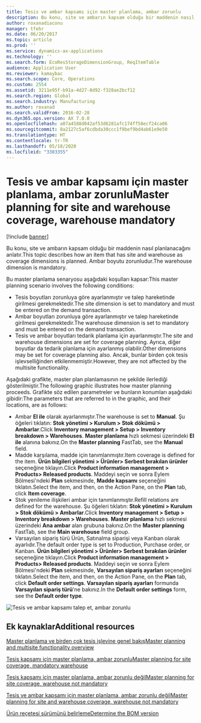 ```yaml
---
title: Tesis ve ambar kapsamı için master planlama, ambar zorunlu
description: Bu konu, site ve ambarın kapsam olduğu bir maddenin nasıl planlanacağını anlatır. Ambar boyutu zorunludur.
author: roxanadiaconu
manager: tfehr
ms.date: 06/20/2017
ms.topic: article
ms.prod: ''
ms.service: dynamics-ax-applications
ms.technology: ''
ms.search.form: EcoResStorageDimensionGroup, ReqItemTable
audience: Application User
ms.reviewer: kamaybac
ms.search.scope: Core, Operations
ms.custom: 2554
ms.assetid: 3211e95f-b91a-4d27-8d92-f328ae2bcf12
ms.search.region: Global
ms.search.industry: Manufacturing
ms.author: roxanad
ms.search.validFrom: 2016-02-28
ms.dyn365.ops.version: AX 7.0.0
ms.openlocfilehash: a07a4588d042af53d6281afc174ff58ecf24ca06
ms.sourcegitcommit: 8a2127c5af6cdbda30ccc1f9bef9bd4ab61e9e50
ms.translationtype: HT
ms.contentlocale: tr-TR
ms.lasthandoff: 05/18/2020
ms.locfileid: "3383355"
---
```

# <a name="master-planning-for-site-and-warehouse-coverage-warehouse-mandatory"></a><span data-ttu-id="a369d-104">Tesis ve ambar kapsamı için master planlama, ambar zorunlu</span><span class="sxs-lookup"><span data-stu-id="a369d-104">Master planning for site and warehouse coverage, warehouse mandatory</span></span>

[!include [banner](../includes/banner.md)]

<span data-ttu-id="a369d-105">Bu konu, site ve ambarın kapsam olduğu bir maddenin nasıl planlanacağını anlatır.</span><span class="sxs-lookup"><span data-stu-id="a369d-105">This topic describes how an item that has site and warehouse as coverage dimensions is planned.</span></span> <span data-ttu-id="a369d-106">Ambar boyutu zorunludur.</span><span class="sxs-lookup"><span data-stu-id="a369d-106">The warehouse dimension is mandatory.</span></span>

<span data-ttu-id="a369d-107">Bu master planlama senaryosu aşağıdaki koşulları kapsar:</span><span class="sxs-lookup"><span data-stu-id="a369d-107">This master planning scenario involves the following conditions:</span></span>

-   <span data-ttu-id="a369d-108">Tesis boyutları zorunluya göre ayarlanmıştır ve talep hareketinde girilmesi gerekmektedir.</span><span class="sxs-lookup"><span data-stu-id="a369d-108">The site dimension is set to mandatory and must be entered on the demand transaction.</span></span>
-   <span data-ttu-id="a369d-109">Ambar boyutları zorunluya göre ayarlanmıştır ve talep hareketinde girilmesi gerekmektedir.</span><span class="sxs-lookup"><span data-stu-id="a369d-109">The warehouse dimension is set to mandatory and must be entered on the demand transaction.</span></span>
-   <span data-ttu-id="a369d-110">Tesis ve ambar boyutları tedarik planlama için ayarlanmıştır.</span><span class="sxs-lookup"><span data-stu-id="a369d-110">The site and warehouse dimensions are set for coverage planning.</span></span> <span data-ttu-id="a369d-111">Ayrıca, diğer boyutlar da tedarik planlama için ayarlanmış olabilir.</span><span class="sxs-lookup"><span data-stu-id="a369d-111">Other dimensions may be set for coverage planning also.</span></span> <span data-ttu-id="a369d-112">Ancak, bunlar birden çok tesis işlevselliğinden etkilenmemiştir.</span><span class="sxs-lookup"><span data-stu-id="a369d-112">However, they are not affected by the multisite functionality.</span></span>

<span data-ttu-id="a369d-113">Aşağıdaki grafikte, master plan planlamasının ne şekilde ilerlediği gösterilmiştir.</span><span class="sxs-lookup"><span data-stu-id="a369d-113">The following graphic illustrates how master planning proceeds.</span></span> <span data-ttu-id="a369d-114">Grafikte söz edilen parametreler ve bunların konumları aşağıdaki gibidir:</span><span class="sxs-lookup"><span data-stu-id="a369d-114">The parameters that are referred to in the graphic, and their locations, are as follows:</span></span>
-   <span data-ttu-id="a369d-115">Ambar **El ile** olarak ayarlanmıştır.</span><span class="sxs-lookup"><span data-stu-id="a369d-115">The warehouse is set to **Manual**.</span></span> <span data-ttu-id="a369d-116">Şu öğeleri tıklatın: **Stok yönetimi &gt; Kurulum &gt; Stok dökümü &gt; Ambarlar**.</span><span class="sxs-lookup"><span data-stu-id="a369d-116">Click **Inventory management &gt; Setup &gt; Inventory breakdown &gt; Warehouses**.</span></span> <span data-ttu-id="a369d-117">**Master planlama** hızlı sekmesi üzerindeki **El ile** alanına bakınız.</span><span class="sxs-lookup"><span data-stu-id="a369d-117">On the **Master planning** FastTab, see the **Manual** field.</span></span>
-   <span data-ttu-id="a369d-118">Madde karşılama, madde için tanımlanmıştır.</span><span class="sxs-lookup"><span data-stu-id="a369d-118">Item coverage is defined for the item.</span></span> <span data-ttu-id="a369d-119">**Ürün bilgileri yönetimi &gt; Ürünler&gt; Serbest bırakılan ürünler** seçeneğine tıklayın.</span><span class="sxs-lookup"><span data-stu-id="a369d-119">Click **Product information management &gt; Products&gt; Released products**.</span></span> <span data-ttu-id="a369d-120">Maddeyi seçin ve sonra Eylem Bölmesi'ndeki **Plan** sekmesinde, **Madde kapsamı** seçeneğini tıklatın.</span><span class="sxs-lookup"><span data-stu-id="a369d-120">Select the item, and then, on the Action Pane, on the **Plan** tab, click **Item coverage**.</span></span>
-   <span data-ttu-id="a369d-121">Stok yenileme ilişkileri ambar için tanımlanmıştır.</span><span class="sxs-lookup"><span data-stu-id="a369d-121">Refill relations are defined for the warehouse.</span></span> <span data-ttu-id="a369d-122">Şu öğeleri tıklatın: **Stok yönetimi &gt; Kurulum &gt; Stok dökümü &gt; Ambarlar**.</span><span class="sxs-lookup"><span data-stu-id="a369d-122">Click **Inventory management &gt; Setup &gt; Inventory breakdown &gt; Warehouses**.</span></span> <span data-ttu-id="a369d-123">**Master planlama** hızlı sekmesi üzerindeki **Ana ambar** alan grubuna bakınız.</span><span class="sxs-lookup"><span data-stu-id="a369d-123">On the **Master planning** FastTab, see the **Main warehouse** field group.</span></span>
-   <span data-ttu-id="a369d-124">Varsayılan sipariş türü Ürün, Satınalma siparişi veya Kanban olarak ayarlıdır.</span><span class="sxs-lookup"><span data-stu-id="a369d-124">The default order type is set to Production, Purchase order, or Kanban.</span></span> <span data-ttu-id="a369d-125">**Ürün bilgileri yönetimi &gt; Ürünler&gt; Serbest bırakılan ürünler** seçeneğine tıklayın.</span><span class="sxs-lookup"><span data-stu-id="a369d-125">Click **Product information management &gt; Products&gt; Released products**.</span></span> <span data-ttu-id="a369d-126">Maddeyi seçin ve sonra Eylem Bölmesi'ndeki **Plan** sekmesinde, **Varsayılan sipariş ayarları** seçeneğini tıklatın.</span><span class="sxs-lookup"><span data-stu-id="a369d-126">Select the item, and then, on the Action Pane, on the **Plan** tab, click **Default order settings**.</span></span> <span data-ttu-id="a369d-127">**Varsayılan sipariş ayarları** formunda **Varsayılan sipariş türü**'ne bakınız.</span><span class="sxs-lookup"><span data-stu-id="a369d-127">In the **Default order settings** form, see the **Default order type**.</span></span>

![Tesis ve ambar kapsamı talep et, ambar zorunlu](./media/multisitedemandexplosionscenarioforsiteandwarehousecoveragewarehousemandatory.jpg)



<a name="additional-resources"></a><span data-ttu-id="a369d-129">Ek kaynaklar</span><span class="sxs-lookup"><span data-stu-id="a369d-129">Additional resources</span></span>
--------

[<span data-ttu-id="a369d-130">Master planlama ve birden çok tesis işlevine genel bakış</span><span class="sxs-lookup"><span data-stu-id="a369d-130">Master planning and multisite functionality overview</span></span>](master-plan-multisite-functionality.md)

[<span data-ttu-id="a369d-131">Tesis kapsamı için master planlama, ambar zorunlu</span><span class="sxs-lookup"><span data-stu-id="a369d-131">Master planning for site coverage, mandatory warehouse</span></span>](master-plan-site-coverage-warehouse-mandatory.md)

[<span data-ttu-id="a369d-132">Tesis kapsamı için master planlama, ambar zorunlu değil</span><span class="sxs-lookup"><span data-stu-id="a369d-132">Master planning for site coverage, warehouse not mandatory</span></span>](master-plan-site-coverage-warehouse-not-mandatory.md)

[<span data-ttu-id="a369d-133">Tesis ve ambar kapsamı için master planlama, ambar zorunlu değil</span><span class="sxs-lookup"><span data-stu-id="a369d-133">Master planning for site and warehouse coverage, warehouse not mandatory</span></span>](master-plan-site-warehouse-coverage-warehouse-not-mandatory.md)

[<span data-ttu-id="a369d-134">Ürün reçetesi sürümünü belirleme</span><span class="sxs-lookup"><span data-stu-id="a369d-134">Determine the BOM version</span></span>](master-plan-bom-version-determined.md)



